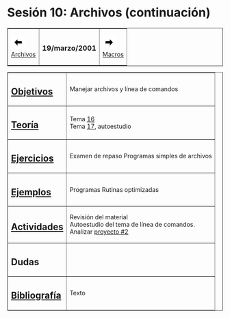 # Sesión 10: Archivos (continuación)

<div align="center">

<center>

<table border="1" cellpadding="2">

<tbody>

<tr>

<td>

[![Sesión Anterior](../../images/anterior.gif)  
Archivos](sv09.md)

</td>

<td>

### 19/marzo/2001

</td>

<td>

[![Sesión Siguiente](../../images/sigue.gif)  
Macros](sv11.md)

</td>

</tr>

</tbody>

</table>

</center>

</div>

<div align="center">

<center>

<table border="1" cellpadding="2">

<tbody>

<tr>

<td>

## [Objetivos](../Objetivos/obj09.md)

</td>

<td>

Manejar archivos y línea de comandos

</td>

</tr>

<tr>

<td>

## [Teoría](../Temas/clase16.md#teoría)

</td>

<td>

Tema [16](../Temas/clase16.md)  
Tema [17](../Temas/clase17.md), autoestudio

</td>

</tr>

<tr>

<td>

## [Ejercicios](../Ejercicios/ejer09.md)

</td>

<td>Examen de repaso  
Programas simples de archivos</td>

</tr>

<tr>

<td>

## [Ejemplos](../Ejemplos/ejem09.md)

</td>

<td>Programas  
Rutinas optimizadas</td>

</tr>

<tr>

<td>

## [Actividades](../Actividades/actv09.md)

</td>

<td>

Revisión del material  
Autoestudio del tema de línea de comandos.  
Analizar [proyecto #2](../proyectos/proy2-200213.md)</td>

</tr>

<tr>

<td>

## Dudas

</td>

<td> </td>

</tr>

<tr>

<td>

## [Bibliografía](../Temas/clase16.md#bibliografía)

</td>

<td>Texto</td>

</tr>

</tbody>

</table>

</center>

</div>